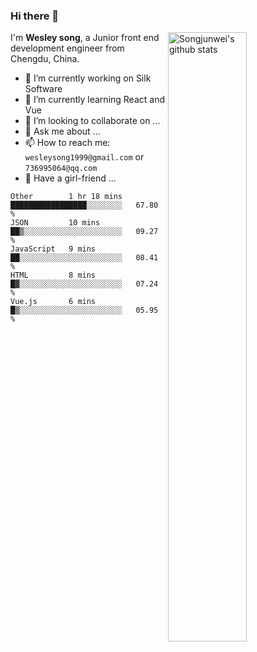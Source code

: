 ### Hi there 👋



<img align="right" alt="Songjunwei's github stats" width="50%" src="https://github-readme-stats.vercel.app/api?username=Songjunweiop&show_icons=true">

I'm **Wesley song**, a Junior front end development engineer from Chengdu, China.

- 🔭 I’m currently working on Silk Software
- 🌱 I’m currently learning React and Vue
- 👯 I’m looking to collaborate on ...
- 💬 Ask me about ...
- 📫 How to reach me: `wesleysong1999@gmail.com` or
                       `736995064@qq.com`
- 💞 Have a girl-friend ...

<!--START_SECTION:waka-->
```text
Other        1 hr 18 mins    █████████████████░░░░░░░░   67.80 % 
JSON         10 mins         ██▒░░░░░░░░░░░░░░░░░░░░░░   09.27 % 
JavaScript   9 mins          ██░░░░░░░░░░░░░░░░░░░░░░░   08.41 % 
HTML         8 mins          █▓░░░░░░░░░░░░░░░░░░░░░░░   07.24 % 
Vue.js       6 mins          █▒░░░░░░░░░░░░░░░░░░░░░░░   05.95 % 
```
<!--END_SECTION:waka-->
